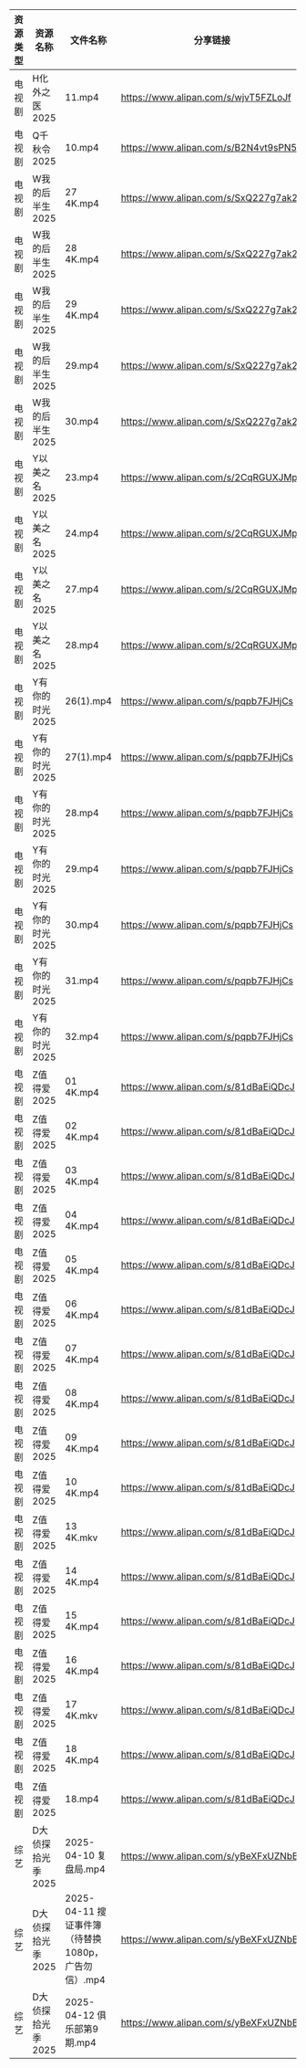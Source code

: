 | 资源类型 | 资源名称        | 文件名称                                | 分享链接                                 | 更新时间                |
| ---- | ----------- | ----------------------------------- | ------------------------------------ | ------------------- |
| 电视剧  | H化外之医2025   | 11.mp4                              | https://www.alipan.com/s/wjvT5FZLoJf | 2025-04-13 00:05:30 |
| 电视剧  | Q千秋令2025    | 10.mp4                              | https://www.alipan.com/s/B2N4vt9sPN5 | 2025-04-13 00:05:44 |
| 电视剧  | W我的后半生2025  | 27 4K.mp4                           | https://www.alipan.com/s/SxQ227g7ak2 | 2025-04-13 00:06:02 |
| 电视剧  | W我的后半生2025  | 28 4K.mp4                           | https://www.alipan.com/s/SxQ227g7ak2 | 2025-04-13 00:06:02 |
| 电视剧  | W我的后半生2025  | 29 4K.mp4                           | https://www.alipan.com/s/SxQ227g7ak2 | 2025-04-13 00:06:01 |
| 电视剧  | W我的后半生2025  | 29.mp4                              | https://www.alipan.com/s/SxQ227g7ak2 | 2025-04-13 00:06:01 |
| 电视剧  | W我的后半生2025  | 30.mp4                              | https://www.alipan.com/s/SxQ227g7ak2 | 2025-04-13 00:06:01 |
| 电视剧  | Y以美之名2025   | 23.mp4                              | https://www.alipan.com/s/2CqRGUXJMpV | 2025-04-13 00:06:13 |
| 电视剧  | Y以美之名2025   | 24.mp4                              | https://www.alipan.com/s/2CqRGUXJMpV | 2025-04-13 00:06:13 |
| 电视剧  | Y以美之名2025   | 27.mp4                              | https://www.alipan.com/s/2CqRGUXJMpV | 2025-04-13 00:06:13 |
| 电视剧  | Y以美之名2025   | 28.mp4                              | https://www.alipan.com/s/2CqRGUXJMpV | 2025-04-13 00:06:12 |
| 电视剧  | Y有你的时光2025  | 26(1).mp4                           | https://www.alipan.com/s/pqpb7FJHjCs | 2025-04-13 00:06:19 |
| 电视剧  | Y有你的时光2025  | 27(1).mp4                           | https://www.alipan.com/s/pqpb7FJHjCs | 2025-04-13 00:06:19 |
| 电视剧  | Y有你的时光2025  | 28.mp4                              | https://www.alipan.com/s/pqpb7FJHjCs | 2025-04-13 00:06:19 |
| 电视剧  | Y有你的时光2025  | 29.mp4                              | https://www.alipan.com/s/pqpb7FJHjCs | 2025-04-13 00:06:19 |
| 电视剧  | Y有你的时光2025  | 30.mp4                              | https://www.alipan.com/s/pqpb7FJHjCs | 2025-04-13 00:06:18 |
| 电视剧  | Y有你的时光2025  | 31.mp4                              | https://www.alipan.com/s/pqpb7FJHjCs | 2025-04-13 00:06:18 |
| 电视剧  | Y有你的时光2025  | 32.mp4                              | https://www.alipan.com/s/pqpb7FJHjCs | 2025-04-13 00:06:18 |
| 电视剧  | Z值得爱2025    | 01 4K.mp4                           | https://www.alipan.com/s/81dBaEiQDcJ | 2025-04-13 00:06:28 |
| 电视剧  | Z值得爱2025    | 02 4K.mp4                           | https://www.alipan.com/s/81dBaEiQDcJ | 2025-04-13 00:06:27 |
| 电视剧  | Z值得爱2025    | 03 4K.mp4                           | https://www.alipan.com/s/81dBaEiQDcJ | 2025-04-13 00:06:27 |
| 电视剧  | Z值得爱2025    | 04 4K.mp4                           | https://www.alipan.com/s/81dBaEiQDcJ | 2025-04-13 00:06:27 |
| 电视剧  | Z值得爱2025    | 05 4K.mp4                           | https://www.alipan.com/s/81dBaEiQDcJ | 2025-04-13 00:06:27 |
| 电视剧  | Z值得爱2025    | 06 4K.mp4                           | https://www.alipan.com/s/81dBaEiQDcJ | 2025-04-13 00:06:26 |
| 电视剧  | Z值得爱2025    | 07 4K.mp4                           | https://www.alipan.com/s/81dBaEiQDcJ | 2025-04-13 00:06:26 |
| 电视剧  | Z值得爱2025    | 08 4K.mp4                           | https://www.alipan.com/s/81dBaEiQDcJ | 2025-04-13 00:06:26 |
| 电视剧  | Z值得爱2025    | 09 4K.mp4                           | https://www.alipan.com/s/81dBaEiQDcJ | 2025-04-13 00:06:26 |
| 电视剧  | Z值得爱2025    | 10 4K.mp4                           | https://www.alipan.com/s/81dBaEiQDcJ | 2025-04-13 00:06:26 |
| 电视剧  | Z值得爱2025    | 13 4K.mkv                           | https://www.alipan.com/s/81dBaEiQDcJ | 2025-04-13 00:06:25 |
| 电视剧  | Z值得爱2025    | 14 4K.mp4                           | https://www.alipan.com/s/81dBaEiQDcJ | 2025-04-13 00:06:25 |
| 电视剧  | Z值得爱2025    | 15 4K.mp4                           | https://www.alipan.com/s/81dBaEiQDcJ | 2025-04-13 00:06:25 |
| 电视剧  | Z值得爱2025    | 16 4K.mp4                           | https://www.alipan.com/s/81dBaEiQDcJ | 2025-04-13 00:06:25 |
| 电视剧  | Z值得爱2025    | 17 4K.mkv                           | https://www.alipan.com/s/81dBaEiQDcJ | 2025-04-13 00:06:24 |
| 电视剧  | Z值得爱2025    | 18 4K.mp4                           | https://www.alipan.com/s/81dBaEiQDcJ | 2025-04-13 00:06:24 |
| 电视剧  | Z值得爱2025    | 18.mp4                              | https://www.alipan.com/s/81dBaEiQDcJ | 2025-04-13 00:06:24 |
| 综艺   | D大侦探拾光季2025 | 2025-04-10 复盘局.mp4                  | https://www.alipan.com/s/yBeXFxUZNbB | 2025-04-13 00:06:40 |
| 综艺   | D大侦探拾光季2025 | 2025-04-11 搜证事件簿（待替换1080p，广告勿信）.mp4 | https://www.alipan.com/s/yBeXFxUZNbB | 2025-04-13 00:06:40 |
| 综艺   | D大侦探拾光季2025 | 2025-04-12 俱乐部第9期.mp4               | https://www.alipan.com/s/yBeXFxUZNbB | 2025-04-13 00:06:39 |
